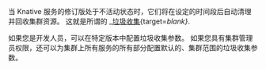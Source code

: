 <!-- Snippet used in the following topics:
- docs/serving/revisions/revision-admin-config-options.md
- docs/serving/revisions/revision-developer-config-options.md
-->

当 Knative 服务的修订版处于不活动状态时，它们将在设定的时间段后自动清理并回收集群资源。
这就是所谓的 _[垃圾收集](https://kubernetes.io/docs/concepts/architecture/garbage-collection/){target=_blank}_.

如果您是开发人员，可以在特定版本中配置垃圾收集参数。
如果您具有集群管理员权限，还可以为集群上所有服务的所有部分配置默认的、集群范围的垃圾收集参数。
